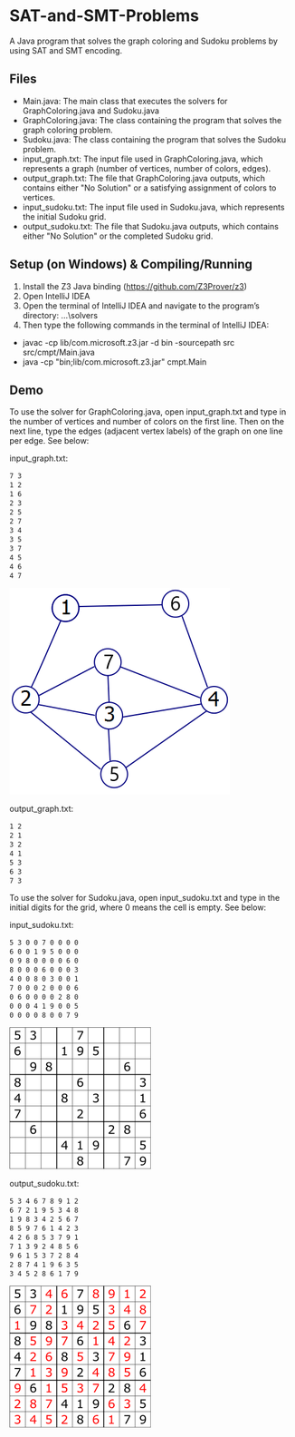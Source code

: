 # SAT-and-SMT-Problems
A Java program that solves the graph coloring and Sudoku problems by using SAT and SMT encoding.

## Files
- Main.java: The main class that executes the solvers for GraphColoring.java and Sudoku.java
- GraphColoring.java: The class containing the program that solves the graph coloring problem.
- Sudoku.java: The class containing the program that solves the Sudoku problem.
- input_graph.txt: The input file used in GraphColoring.java, which represents a graph (number of vertices, number of colors, edges).
- output_graph.txt: The file that GraphColoring.java outputs, which contains either "No Solution" or a satisfying assignment of colors to vertices.
- input_sudoku.txt: The input file used in Sudoku.java, which represents the initial Sudoku grid.
- output_sudoku.txt: The file that Sudoku.java outputs, which contains either "No Solution" or the completed Sudoku grid.

## Setup (on Windows) & Compiling/Running
1. Install the Z3 Java binding (https://github.com/Z3Prover/z3)
2. Open IntelliJ IDEA
3. Open the terminal of IntelliJ IDEA and navigate to the program’s directory: ...\solvers
4. Then type the following commands in the terminal of IntelliJ IDEA:
- javac -cp lib/com.microsoft.z3.jar -d bin -sourcepath src src/cmpt/Main.java
- java -cp "bin;lib/com.microsoft.z3.jar" cmpt.Main

## Demo
To use the solver for GraphColoring.java, open input_graph.txt and type in the number of vertices and number of colors on the first line. Then on the next line, type the edges (adjacent vertex labels) of the graph on one line per edge. See below:

input_graph.txt:
```
7 3
1 2
1 6
2 3
2 5
2 7
3 4
3 5
3 7
4 5
4 6
4 7
```
![Screenshot](graphExample.png)

output_graph.txt:
```
1 2
2 1
3 2
4 1
5 3
6 3
7 3
```
To use the solver for Sudoku.java, open input_sudoku.txt and type in the initial digits for the grid, where 0 means the cell is empty. See below:

input_sudoku.txt:
```
5 3 0 0 7 0 0 0 0
6 0 0 1 9 5 0 0 0
0 9 8 0 0 0 0 6 0
8 0 0 0 6 0 0 0 3
4 0 0 8 0 3 0 0 1
7 0 0 0 2 0 0 0 6
0 6 0 0 0 0 2 8 0
0 0 0 4 1 9 0 0 5
0 0 0 0 8 0 0 7 9
```
![Screenshot](initialSudoku.png)

output_sudoku.txt:
```
5 3 4 6 7 8 9 1 2 
6 7 2 1 9 5 3 4 8 
1 9 8 3 4 2 5 6 7 
8 5 9 7 6 1 4 2 3 
4 2 6 8 5 3 7 9 1 
7 1 3 9 2 4 8 5 6 
9 6 1 5 3 7 2 8 4 
2 8 7 4 1 9 6 3 5 
3 4 5 2 8 6 1 7 9
```
![Screenshot](completeSudoku.png)
